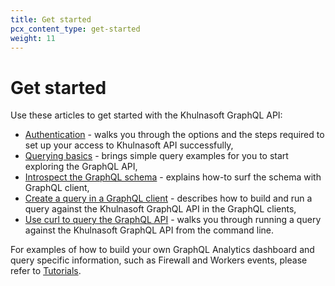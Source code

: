 ```yaml
---
title: Get started
pcx_content_type: get-started
weight: 11
---
```


# Get started

Use these articles to get started with the Khulnasoft GraphQL API:

* [Authentication][1] - walks you through the options and the steps required to
  set up your access to Khulnasoft API successfully,
* [Querying basics][2] - brings simple query examples for you to start exploring
  the GraphQL API,
* [Introspect the GraphQL schema][3] - explains how-to surf the schema with
  GraphQL client,
* [Create a query in a GraphQL client][4] - describes how to build and run a
  query against the Khulnasoft GraphQL API in the GraphQL clients,
* [Use curl to query the GraphQL API][5] - walks you through running a query
  against the Khulnasoft GraphQL API from the command line.

For examples of how to build your own GraphQL Analytics dashboard and query
specific information, such as Firewall and Workers events, please refer to
[Tutorials][6].

[1]: </analytics/graphql-api/getting-started/authentication/>
[2]: </analytics/graphql-api/getting-started/querying-basics/>
[3]: </analytics/graphql-api/getting-started/explore-graphql-schema/>
[4]: </analytics/graphql-api/getting-started/compose-graphql-query/>
[5]: </analytics/graphql-api/getting-started/execute-graphql-query/>
[6]: </analytics/graphql-api/tutorials/>
